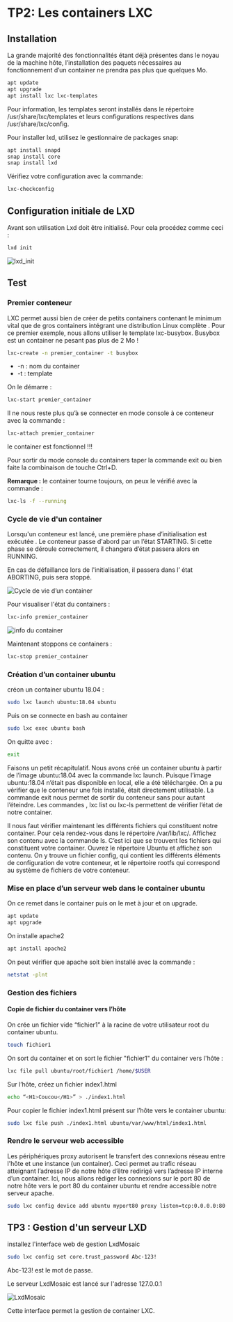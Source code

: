 # TP2: Les containers LXC

## Installation

La grande majorité des fonctionnalités étant déjà présentes dans le noyau de la machine hôte, l’installation des paquets nécessaires au fonctionnement d’un container  ne prendra pas plus que quelques Mo.

```bash
apt update
apt upgrade
apt install lxc lxc-templates
```

Pour information, les templates seront installés dans le répertoire  /usr/share/lxc/templates et leurs configurations respectives dans /usr/share/lxc/config.

Pour installer lxd, utilisez le gestionnaire de packages snap:

```bash
apt install snapd
snap install core
snap install lxd
```

Vérifiez votre configuration avec la commande:

```bash
lxc-checkconfig
```
## Configuration initiale de LXD

Avant son utilisation Lxd doit être initialisé. Pour cela procédez comme ceci :

```bash
lxd init
```

  ![lxd_init](assets/lxd_init.png)

## Test

### Premier conteneur

LXC permet aussi bien de créer de petits containers contenant le minimum vital que de gros containers intégrant une distribution Linux complète . Pour ce premier exemple, nous allons utiliser le template  lxc-busybox. Busybox est un container ne pesant pas plus de 2 Mo !

```bash
lxc-create -n premier_container -t busybox
```
- -n : nom du container
- -t : template

On le démarre :
```bash
lxc-start premier_container
```

Il ne nous reste plus qu’à se connecter en mode console à ce conteneur avec la commande :
```bash
lxc-attach premier_container
```

le container est fonctionnel !!!

Pour sortir du mode console du containers taper la commande exit ou bien faite  la combinaison de touche Ctrl+D.

**Remarque :**
le container tourne toujours, on peux le vérifié avec la commande :
```bash
lxc-ls -f --running
```

### Cycle de vie d'un container
Lorsqu'un conteneur est lancé, une première phase d’initialisation est exécutée . Le conteneur passe d'abord par un l’état STARTING. Si cette phase se déroule correctement, il changera d’état passera alors en RUNNING.

En cas de défaillance lors de l'initialisation, il passera dans l’ état ABORTING, puis sera stoppé.

  ![Cycle de vie d’un container](assets/vie.png)

Pour visualiser l'état du containers :
```bash
lxc-info premier_container
```
  ![info du container](assets/info-container.png)

Maintenant stoppons ce containers :
```bash
lxc-stop premier_container
```
### Création d’un container ubuntu

créon un container  ubuntu 18.04 :

```bash
sudo lxc launch ubuntu:18.04 ubuntu
```

Puis on se connecte en bash au container

```bash
sudo lxc exec ubuntu bash
```
On quitte avec :
```bash
exit
```
Faisons un petit récapitulatif. Nous avons créé un container ubuntu à partir de l’image ubuntu:18.04 avec la commande lxc launch. Puisque l’image ubuntu:18.04  n’était pas disponible en local, elle a été téléchargée.  On a pu vérifier que le conteneur une fois installé, était directement utilisable. La commande exit nous permet de sortir du conteneur sans pour autant l’éteindre. Les commandes , lxc list ou lxc-ls permettent de vérifier l’état de notre container.

Il nous faut vérifier maintenant les différents fichiers qui constituent notre container. Pour cela rendez-vous dans le répertoire  /var/lib/lxc/. Affichez son contenu avec la commande ls. C’est ici que se trouvent les fichiers qui constituent votre container. Ouvrez le répertoire Ubuntu et affichez son contenu. On y trouve un fichier config, qui contient les différents éléments de configuration de votre conteneur, et le répertoire rootfs qui correspond au système de fichiers de votre conteneur.

### Mise en place d’un serveur web dans le container ubuntu

On ce remet dans le container puis on le met à jour et on upgrade.
```bash
apt update
apt upgrade
```

On installe apache2
```bash
apt install apache2
```
On peut vérifier que apache soit bien installé avec la commande :
```bash
netstat -plnt
```

### Gestion des fichiers

#### Copie de fichier du container vers l’hôte

On crée un fichier vide “fichier1” à la racine de votre utilisateur root du container ubuntu.

```bash
touch fichier1
```
On sort du container et on sort le fichier "fichier1" du container vers l'hôte :
```bash
lxc file pull ubuntu/root/fichier1 /home/$USER
```
Sur l’hôte, créez un fichier index1.html
```bash
echo “<H1>Coucou</H1>” > ./index1.html
```

Pour copier le fichier index1.html présent sur l’hôte vers le container ubuntu:
```bash
sudo lxc file push ./index1.html ubuntu/var/www/html/index1.html
```
### Rendre le serveur web accessible
Les périphériques proxy autorisent le transfert des connexions réseau entre l'hôte et une instance (un container). Ceci permet au trafic réseau atteignant l’adresse IP de notre hôte d’être redirigé vers l’adresse IP interne d’un container.
Ici, nous allons rédiger les connexions sur le port 80 de notre hôte vers le port 80 du container ubuntu et rendre accessible notre serveur apache.

```bash
sudo lxc config device add ubuntu myport80 proxy listen=tcp:0.0.0.0:80 connect=tcp:127.0.0.1:80
```

## TP3 : Gestion d'un serveur LXD

installez l'interface web de gestion LxdMosaic

```bash
sudo lxc config set core.trust_password Abc-123!
```
Abc-123! est le mot de passe.

Le serveur LxdMosaic est lancé sur l'adresse 127.0.0.1

  ![LxdMosaic](assets/LXdMosaic.png)

Cette interface permet la gestion de container LXC.
